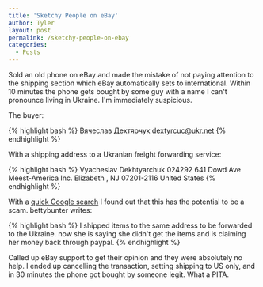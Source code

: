 ```yaml
---
title: 'Sketchy People on eBay'
author: Tyler
layout: post
permalink: /sketchy-people-on-ebay
categories:
  - Posts
---
```

Sold an old phone on eBay and made the mistake of not paying attention to the shipping section which eBay automatically sets to international. Within 10 minutes the phone gets bought by some guy with a name I can't pronounce living in Ukraine. I'm immediately suspicious.

The buyer:

{% highlight bash %}
Вячеслав Дехтярчук
dextyrcuc@ukr.net
{% endhighlight %}

With a shipping address to a Ukranian freight forwarding service:

{% highlight bash %}
Vyacheslav Dekhtyarchuk 024292
641 Dowd Ave
Meest-America Inc.
Elizabeth , NJ 07201-2116
United States
{% endhighlight %}

With a [quick Google search](https://community.ebay.com/t5/Shipping-Returns/Has-anyone-shipped-to-Meest-America-in-Elizabeth-NJ/td-p/21959948) I found out that this has the potential to be a scam. bettybunter writes:

{% highlight bash %}
I shipped items to the same address to be forwarded to the Ukraine.
now she is saying she didn't get the items and is claiming her money back through paypal.
{% endhighlight %}

Called up eBay support to get their opinion and they were absolutely no help. I ended up cancelling the transaction, setting shipping to US only, and in 30 minutes the phone got bought by someone legit. What a PITA.
